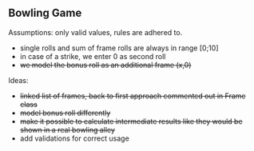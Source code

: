 ## Bowling Game

Assumptions: only valid values, rules are adhered to.

- single rolls and sum of frame rolls are always in range [0;10]
- in case of a strike, we enter 0 as second roll
- ~~we model the bonus roll as an additional frame (x,0)~~

Ideas:

- ~~linked list of frames, back to first approach commented out in Frame class~~
- ~~model bonus roll differently~~
- ~~make it possible to calculate intermediate results like they would be shown in a real bowling alley~~
- add validations for correct usage